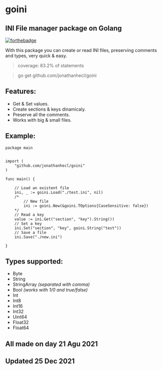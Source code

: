 # goini
## INI File manager package on Golang

[![forthebadge](https://forthebadge.com/images/badges/made-with-go.svg)](https://forthebadge.com)

With this package you can create or read INI files, preserving comments and types, very quick & easy.

> coverage: 83.2% of statements
>

> go get github.com/jonathanhecl/goini
> 

## Features:

* Get & Set values.
* Create sections & keys dinamicaly.
* Preserve all the comments.
* Works with big & small files.

## Example:
```
package main


import (
    "github.com/jonathanhecl/goini"
)

func main() {

    // Load an existent file
	ini, _ := goini.Load("./test.ini", nil)
    /*
        // New file
        ini := goini.New(&goini.TOptions{CaseSensitive: false})
    */
    // Read a key
	value := ini.Get("section", "key").String())
    // Set a key
	ini.Set("section", "key", goini.String("test"))
    // Save a file
	ini.Save("./new.ini")

}
```

## Types supported:

* Byte
* String
* StringArray _(separated with comma)_
* Bool _(works with 1/0 and true/false)_
* Int
* Int8
* Int16
* Int32
* Uint64
* Float32
* Float64

## All made on day 21 Agu 2021
## Updated 25 Dec 2021